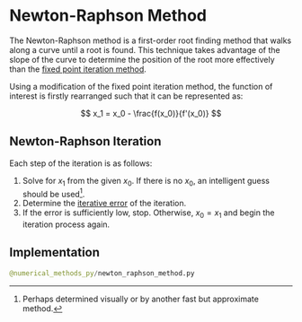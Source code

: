 # Newton-Raphson Method

The Newton-Raphson method is a first-order root finding method that walks along a curve until a root is found. This technique takes advantage of the slope of the curve to determine the position of the root more effectively than the [fixed point iteration method](fixed-point-iteration).

Using a modification of the fixed point iteration method, the function of interest is firstly rearranged such that it can be represented as:

$$
x_1 = x_0 - \frac{f(x_0)}{f'(x_0)}
$$

## Newton-Raphson Iteration

Each step of the iteration is as follows:

1. Solve for $x_1$ from the given $x_0$. If there is no $x_0$, an intelligent guess should be used[^1].
2. Determine the [iterative error](../Terminology/error) of the iteration.
3. If the error is sufficiently low, stop. Otherwise, $x_0 = x_1$ and begin the iteration process again.

[^1]: Perhaps determined visually or by another fast but approximate method.

## Implementation

```py example Newton-Raphson method with divide by zero considerations
@numerical_methods_py/newton_raphson_method.py
```
